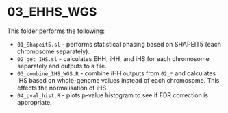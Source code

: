 # 03_EHHS_WGS

This folder performs the following:

* `01_Shapeit5.sl` - performs statistical phasing based on SHAPEIT5 (each chromosome separately).
* `02_get_IHS.sl` - calculates EHH, iHH, and iHS for each chromosome separately and outputs to a file.
* `03_combine_IHS_WGS.R` - combine iHH outputs from `02_*` and calculates IHS based on whole-genome values instead of each chromosome. This effects the normalisation of iHS.
* `04_pval_hist.R` - plots p-value histogram to see if FDR correction is appropriate.
